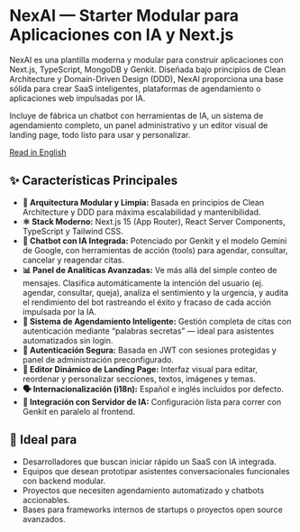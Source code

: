 # NexAI — Starter Modular para Aplicaciones con IA y Next.js

NexAI es una plantilla moderna y modular para construir aplicaciones con Next.js, TypeScript, MongoDB y Genkit. Diseñada bajo principios de Clean Architecture y Domain-Driven Design (DDD), NexAI proporciona una base sólida para crear SaaS inteligentes, plataformas de agendamiento o aplicaciones web impulsadas por IA.

Incluye de fábrica un chatbot con herramientas de IA, un sistema de agendamiento completo, un panel administrativo y un editor visual de landing page, todo listo para usar y personalizar.

[Read in English](./README.md)

## ✨ Características Principales

- **🧩 Arquitectura Modular y Limpia:** Basada en principios de Clean Architecture y DDD para máxima escalabilidad y mantenibilidad.
- **⚛️ Stack Moderno:** Next.js 15 (App Router), React Server Components, TypeScript y Tailwind CSS.
- **🤖 Chatbot con IA Integrada:** Potenciado por Genkit y el modelo Gemini de Google, con herramientas de acción (tools) para agendar, consultar, cancelar y reagendar citas.
- **📊 Panel de Analíticas Avanzadas:** Ve más allá del simple conteo de mensajes. Clasifica automáticamente la intención del usuario (ej. agendar, consultar, queja), analiza el sentimiento y la urgencia, y audita el rendimiento del bot rastreando el éxito y fracaso de cada acción impulsada por la IA.
- **📅 Sistema de Agendamiento Inteligente:** Gestión completa de citas con autenticación mediante “palabras secretas” — ideal para asistentes automatizados sin login.
- **🔐 Autenticación Segura:** Basada en JWT con sesiones protegidas y panel de administración preconfigurado.
- **🧱 Editor Dinámico de Landing Page:** Interfaz visual para editar, reordenar y personalizar secciones, textos, imágenes y temas.
- **🗣️ Internacionalización (i18n):** Español e inglés incluidos por defecto.
- **💬 Integración con Servidor de IA:** Configuración lista para correr con Genkit en paralelo al frontend.

## 🚀 Ideal para

- Desarrolladores que buscan iniciar rápido un SaaS con IA integrada.
- Equipos que desean prototipar asistentes conversacionales funcionales con backend modular.
- Proyectos que necesiten agendamiento automatizado y chatbots accionables.
- Bases para frameworks internos de startups o proyectos open source avanzados.
